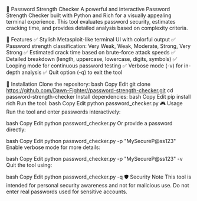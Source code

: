 🔐 Password Strength Checker
A powerful and interactive Password Strength Checker built with Python and Rich for a visually appealing terminal experience. This tool evaluates password security, estimates cracking time, and provides detailed analysis based on complexity criteria.

🚀 Features
✅ Stylish Metasploit-like terminal UI with colorful output
✅ Password strength classification: Very Weak, Weak, Moderate, Strong, Very Strong
✅ Estimated crack time based on brute-force attack speeds
✅ Detailed breakdown (length, uppercase, lowercase, digits, symbols)
✅ Looping mode for continuous password testing
✅ Verbose mode (-v) for in-depth analysis
✅ Quit option (-q) to exit the tool

🔧 Installation
Clone the repository:
bash
Copy
Edit
git clone https://github.com/Dawn-Fighter//password-strength-checker.git
cd password-strength-checker
Install dependencies:
bash
Copy
Edit
pip install rich
Run the tool:
bash
Copy
Edit
python password_checker.py
🎮 Usage
Run the tool and enter passwords interactively:

bash
Copy
Edit
python password_checker.py
Or provide a password directly:

bash
Copy
Edit
python password_checker.py -p "MySecureP@ss123"
Enable verbose mode for more details:

bash
Copy
Edit
python password_checker.py -p "MySecureP@ss123" -v
Quit the tool using:

bash
Copy
Edit
python password_checker.py -q
🛡️ Security Note
This tool is intended for personal security awareness and not for malicious use. Do not enter real passwords used for sensitive accounts.
